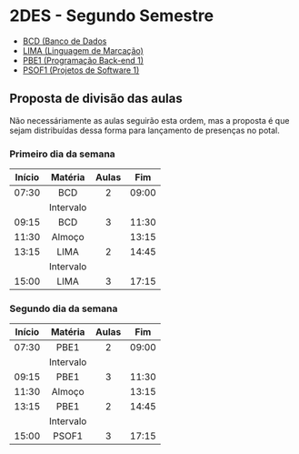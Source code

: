 # 2DES - Segundo Semestre
- [BCD (Banco de Dados](./01-bcd/)
- [LIMA (Linguagem de Marcação)](./02-lima/)
- [PBE1 (Programação Back-end 1)](./03-pbe1/)
- [PSOF1 (Projetos de Software 1)](./04-psof1/)

## Proposta de divisão das aulas
Não necessáriamente as aulas seguirão esta ordem, mas a proposta é que sejam distribuídas dessa forma para lançamento de presenças no potal.

### Primeiro dia da semana
|Início|Matéria|Aulas|Fim|
|-|:-:|:-:|:-:|
|07:30|BCD|2|09:00|
||Intervalo|||
|09:15|BCD|3|11:30|
|11:30|Almoço||13:15|
|13:15|LIMA|2|14:45|
||Intervalo|||
|15:00|LIMA|3|17:15|

### Segundo dia da semana
|Início|Matéria|Aulas|Fim|
|-|:-:|:-:|:-:|
|07:30|PBE1|2|09:00|
||Intervalo|||
|09:15|PBE1|3|11:30|
|11:30|Almoço||13:15|
|13:15|PBE1|2|14:45|
||Intervalo|||
|15:00|PSOF1|3|17:15|